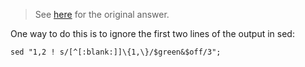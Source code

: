 
> See [here](https://stackoverflow.com/a/72669696/6456163) for the original answer.

One way to do this is to ignore the first two lines of the output in sed:

```shell
sed "1,2 ! s/[^[:blank:]]\{1,\}/$green&$off/3";
```
